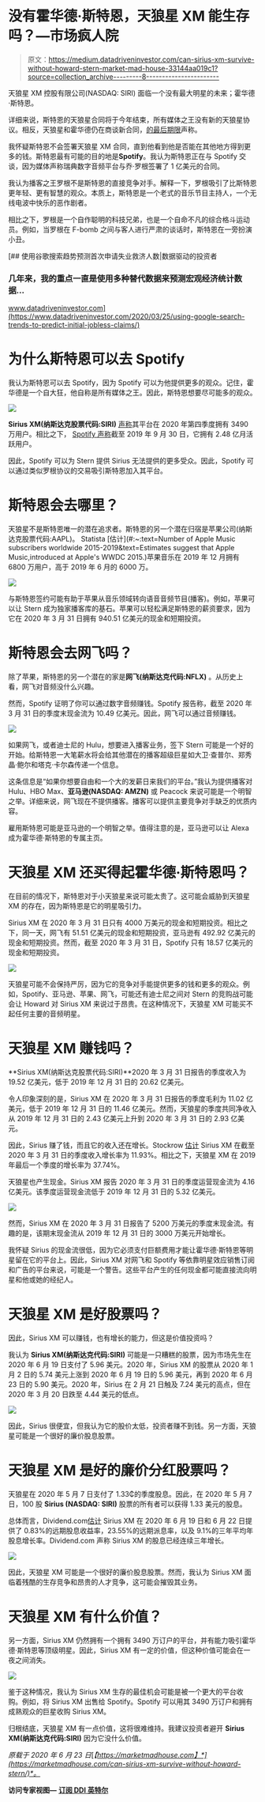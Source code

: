 # 没有霍华德·斯特恩，天狼星 XM 能生存吗？—市场疯人院

> 原文：<https://medium.datadriveninvestor.com/can-sirius-xm-survive-without-howard-stern-market-mad-house-33144aa019c1?source=collection_archive---------8----------------------->

天狼星 XM 控股有限公司(NASDAQ: SIRI) 面临一个没有最大明星的未来；霍华德·斯特恩。

详细来说，斯特恩的天狼星合同将于今年结束，所有媒体之王没有新的天狼星协议。相反，天狼星和霍华德仍在商谈新合同，[的最后期限](https://deadline.com/2020/06/sirius-xm-ceo-james-meyer-howard-stern-contract-renewal-1202961399/)声称。

我怀疑斯特恩不会签署天狼星 XM 合同，直到他看到他是否能在其他地方得到更多的钱。斯特恩最有可能的目的地是**Spotify**。我认为斯特恩正在与 Spotify 交谈，因为媒体声称瑞典数字音频平台与乔·罗根签署了 1 亿美元的合同。

我认为播客之王罗根不是斯特恩的直接竞争对手。解释一下，罗根吸引了比斯特恩更年轻、更有智慧的观众。本质上，斯特恩是一个老式的音乐节目主持人，一个无线电波中快乐的恶作剧者。

相比之下，罗根是一个自作聪明的科技兄弟，也是一个自命不凡的综合格斗运动员。例如，当罗根在 F-bomb 之间与客人进行严肃的谈话时，斯特恩在一旁扮演小丑。

[](https://www.datadriveninvestor.com/2020/03/25/using-google-search-trends-to-predict-initial-jobless-claims/) [## 使用谷歌搜索趋势预测首次申请失业救济人数|数据驱动的投资者

### 几年来，我的重点一直是使用多种替代数据来预测宏观经济统计数据…

www.datadriveninvestor.com](https://www.datadriveninvestor.com/2020/03/25/using-google-search-trends-to-predict-initial-jobless-claims/) 

# 为什么斯特恩可以去 Spotify

我认为斯特恩可以去 Spotify，因为 Spotify 可以为他提供更多的观众。记住，霍华德是一个自大狂，他自称是所有媒体之王。因此，斯特恩想要尽可能多的观众。

![](img/267fc4980c9e8f9756c4ba1e0959526e.png)

**Sirius XM(纳斯达克股票代码:SIRI)** [声称](http://investor.siriusxm.com/investor-overview/press-releases/press-release-details/2020/SiriusXM-Beats-2019-Subscriber-Guidance-and-Issues-2020-Guida)其平台在 2020 年第四季度拥有 3490 万用户。相比之下， [Spotify 声称](https://adstudio.spotify.com/meet-your-audience)截至 2019 年 9 月 30 日，它拥有 2.48 亿月活跃用户。

因此，Spotify 可以为 Stern 提供 Sirius 无法提供的更多受众。因此，Spotify 可以通过类似罗根协议的交易吸引斯特恩加入其平台。

# 斯特恩会去哪里？

天狼星不是斯特恩唯一的潜在追求者。斯特恩的另一个潜在归宿是苹果公司(纳斯达克股票代码:AAPL)。 Statista [估计](#:~:text=Number of Apple Music subscribers worldwide 2015-2019&text=Estimates suggest that Apple Music,introduced at Apple's WWDC 2015.)苹果音乐在 2019 年 12 月拥有 6800 万用户，高于 2019 年 6 月的 6000 万。

![](img/c098be4d8e71c924ecf690fdae3902e6.png)

与斯特恩签约可能有助于苹果从音乐领域转向语音音频节目(播客)。例如，苹果可以让 Stern 成为独家播客库的基石。苹果可以轻松满足斯特恩的薪资要求，因为它在 2020 年 3 月 31 日拥有 940.51 亿美元的现金和短期投资。

# 斯特恩会去网飞吗？

除了苹果，斯特恩的另一个潜在的家是**网飞(纳斯达克代码:NFLX)** 。从历史上看，网飞对音频没什么兴趣。

然而，Spotify 证明了你可以通过数字音频赚钱。Spotify 报告称，截至 2020 年 3 月 31 日的季度末现金流为 10.49 亿美元。因此，网飞可以通过音频赚钱。

![](img/ec146bd4481972d2c225b9e8f21bffd0.png)

如果网飞，或者迪士尼的 Hulu，想要进入播客业务，签下 Stern 可能是一个好的开始。给斯特恩一大笔薪水将会给其他潜在的播客超级巨星如大卫·查普尔、郑秀晶·鲍尔和塔克·卡尔森传递一个信息。

这条信息是“如果你想要自由和一个大的发薪日来我们的平台。”我认为提供播客对 Hulu、HBO Max、**亚马逊(NASDAQ: AMZN)** 或 Peacock 来说可能是一个明智之举。详细来说，网飞现在不提供播客。播客可以提供主要竞争对手缺乏的优质内容。

雇用斯特恩可能是亚马逊的一个明智之举。值得注意的是，亚马逊可以让 Alexa 成为霍华德·斯特恩的专属主页。

# 天狼星 XM 还买得起霍华德·斯特恩吗？

在目前的情况下，斯特恩对于小天狼星来说可能太贵了。这可能会威胁到天狼星 XM 的存在，因为斯特恩是它的明星吸引力。

Sirius XM 在 2020 年 3 月 31 日只有 4000 万美元的现金和短期投资。相比之下，同一天，网飞有 51.51 亿美元的现金和短期投资，亚马逊有 492.92 亿美元的现金和短期投资。然而，截至 2020 年 3 月 31 日，Spotify 只有 18.57 亿美元的现金和短期投资。

![](img/e2e072a62a2ac1d38f4e023ea9731af9.png)

天狼星可能不会保持严厉，因为它的竞争对手能提供更多的钱和更多的观众。例如，Spotify、亚马逊、苹果、网飞，可能还有迪士尼之间对 Stern 的竞购战可能会让 Howard 对 Sirius XM 来说过于昂贵。在这种情况下，天狼星 XM 可能买不起任何主要的音频明星。

# 天狼星 XM 赚钱吗？

**Sirius XM(纳斯达克股票代码:SIRI)**2020 年 3 月 31 日报告的季度收入为 19.52 亿美元，低于 2019 年 12 月 31 日的 20.62 亿美元。

令人印象深刻的是，Sirius XM 在 2020 年 3 月 31 日报告的季度毛利为 11.02 亿美元，低于 2019 年 12 月 31 日的 11.46 亿美元。然而，天狼星的季度共同净收入从 2019 年 12 月 31 日的 2.43 亿美元上升到 2020 年 3 月 31 日的 2.93 亿美元。

因此，Sirius 赚了钱，而且它的收入还在增长。Stockrow [估计](https://stockrow.com/SIRI/financials/income/quarterly) Sirius XM 在截至 2020 年 3 月 31 日的季度收入增长率为 11.93%。相比之下，天狼星 XM 在 2019 年最后一个季度的增长率为 37.74%。

天狼星也产生现金。Sirius XM 报告 2020 年 3 月 31 日的季度运营现金流为 4.16 亿美元。该季度运营现金流低于 2019 年 12 月 31 日的 5.32 亿美元。

![](img/853431f79e7d41f56fdf98e6106d69a5.png)

然而，Sirius XM 在 2020 年 3 月 31 日报告了 5200 万美元的季度末现金流。有趣的是，该期末现金流从 2019 年 12 月 31 日的 3000 万美元开始增长。

我怀疑 Sirius 的现金流很低，因为它必须支付巨额费用才能让霍华德·斯特恩等明星留在它的平台上。因此，Sirius XM 对网飞和 Spotify 等依靠明星效应销售订阅和广告的平台来说，可能是一个警告。这些平台产生的任何现金都可能直接流向明星和他或她的经纪人。

# 天狼星 XM 是好股票吗？

因此，Sirius XM 可以赚钱，也有增长的能力，但这是价值投资吗？

我认为 **Sirius XM(纳斯达克代码:SIRI)** 可能是一只糟糕的股票，因为市场先生在 2020 年 6 月 19 日支付了 5.96 美元。2020 年，Sirius XM 的股票从 2020 年 1 月 2 日的 5.74 美元上涨到 2020 年 6 月 19 日的 5.96 美元，再到 2020 年 6 月 23 日的 5.90 美元。2020 年，Sirius 在 2 月 21 日触及 7.24 美元的高点，但在 2020 年 3 月 20 日跌至 4.44 美元的低点。

![](img/806dda1e8eb664b7a0a4f4d1f8d29a08.png)

因此，Sirius 很便宜，但我认为它的股价太低，投资者赚不到钱。另一方面，天狼星可能是一个很好的廉价股息股票。

# 天狼星 XM 是好的廉价分红股票吗？

天狼星在 2020 年 5 月 7 日支付了 1.33₵的季度股息。因此，在 2020 年 5 月 7 日，100 股 **Sirius (NASDAQ: SIRI)** 股票的所有者可以获得 1.33 美元的股息。

总体而言，Dividend.com[估计](#tm=3-ticker-best-div-capture&r=ES::DividendStock::Stock%23SIRI--NASDAQ&f_28=true&only=meta,data,thead) Sirius XM 在 2020 年 6 月 19 日和 6 月 22 日提供了 0.83%的远期股息收益率，23.55%的远期派息率，以及 9.1%的三年平均年股息增长率。Dividend.com 声称 Sirius XM 的股息已经连续三年增长。

![](img/f1d4e0bbad42f3ada8fe7fd54bab535e.png)

因此，天狼星 XM 可能是一个很好的廉价股息股票。然而，我认为 Sirius XM 面临着残酷的生存竞争和昂贵的人才竞争，这可能会摧毁其业务。

# 天狼星 XM 有什么价值？

另一方面，Sirius XM 仍然拥有一个拥有 3490 万订户的平台，并有能力吸引霍华德·斯特恩等顶级明星。因此，Sirius XM 有一定的价值，但这种价值可能会在一夜之间消失。

![](img/38714ebbdfc7b53f461e3e04a639d43d.png)

鉴于这种情况，我认为 Sirius XM 生存的最佳机会可能是被一个更大的平台收购。例如，将 Sirius XM 出售给 Spotify。Spotify 可以用其 3490 万订户和拥有成熟观众的巨星收购 Sirius XM。

归根结底，天狼星 XM 有一点价值，这将很难维持。我建议投资者避开 **Sirius XM(纳斯达克代码:SIRI)** 因为它没什么价值。

*原载于 2020 年 6 月 23 日*[*【https://marketmadhouse.com】*](https://marketmadhouse.com/can-sirius-xm-survive-without-howard-stern/)*。*

**访问专家视图—** [**订阅 DDI 英特尔**](https://datadriveninvestor.com/ddi-intel)